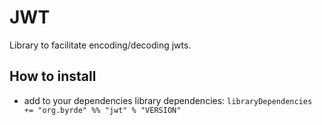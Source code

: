 # JWT

Library to facilitate encoding/decoding jwts.

## How to install

* add to your dependencies library dependencies:
```libraryDependencies += "org.byrde" %% "jwt" % "VERSION"```